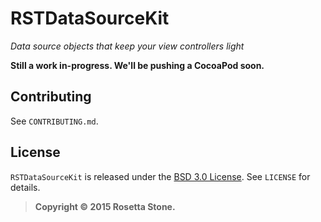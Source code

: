 # RSTDataSourceKit
*Data source objects that keep your view controllers light*

**Still a work in-progress. We'll be pushing a CocoaPod soon.**

## Contributing

See `CONTRIBUTING.md`.

## License

`RSTDataSourceKit` is released under the [BSD 3.0 License][bsdLink]. See `LICENSE` for details.

>**Copyright &copy; 2015 Rosetta Stone.**

[bsdLink]:http://opensource.org/licenses/BSD-3-Clause
